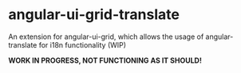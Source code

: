 # angular-ui-grid-translate
An extension for angular-ui-grid, which allows the usage of angular-translate for i18n functionality (WIP)

<b>WORK IN PROGRESS, NOT FUNCTIONING AS IT SHOULD!</b>
